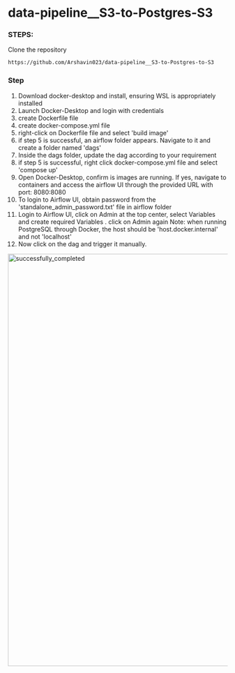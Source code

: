 # data-pipeline__S3-to-Postgres-S3

### STEPS:
Clone the repository
```bash
https://github.com/Arshavin023/data-pipeline__S3-to-Postgres-to-S3
```

### Step
1. Download docker-desktop and install, ensuring WSL is appropriately installed
2. Launch Docker-Desktop and login with credentials
3. create Dockerfile file
4. create docker-compose.yml file
5. right-click on Dockerfile file and select 'build image'
6. if step 5 is successful, an airflow folder appears. Navigate to it and create a folder named 'dags'
7. Inside the dags folder, update the dag according to your requirement
8. if step 5 is successful, right click docker-compose.yml file and select 'compose up'
9. Open Docker-Desktop, confirm is images are running. If yes, navigate to containers and access the airflow UI through the provided URL with port: 8080:8080
10. To login to Airflow UI, obtain password from the 'standalone_admin_password.txt' file in airflow folder
11. Login to Airflow UI, click on Admin at the top center, select Variables and create required Variables . click on Admin again
Note: when running PostgreSQL through Docker, the host should be 'host.docker.internal' and not 'localhost'
12. Now click on the dag and trigger it manually.

<img width="946" alt="successfully_completed" src="https://github.com/Arshavin023/data-pipeline__S3-to-Postgres-to-S3/assets/77532336/ce8368af-4868-4e84-8a27-5648911e27f0">







